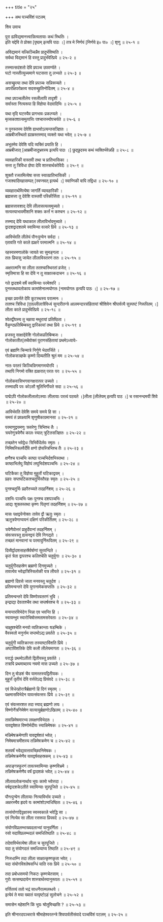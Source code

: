 +++
title = "२५"

+++
अथ पञ्चविंशं पटलम्   
    
    
शिव उवाच   
    
    
पुरा ह्यविद्यमानत्त्वान्नित्यतायाः कथं स्थितिः ।  
इति यद्देवि ते प्रोक्त [पृष्ठम् इत्यपि पाठः ।] तत्र मे निर्णयं [निर्णये इ० पा० ।] शृणु ॥ २५-१ ॥  
    
अविद्यमानं यत्किञ्चिन्नैव प्रादुर्भविष्यति ।  
सर्वथा विद्यमानं हि वस्तु प्रादुर्भवेत्प्रिये ॥ २५-२ ॥  
    
तस्मात्सदंशतो देवि प्रपञ्च उपवर्ण्यते ।  
घटो नास्तीत्युच्यमाने घटसत्ता तु लभ्यते ॥ २५-३ ॥  
    
असच्छ्रुत्या तथा देवि प्रपञ्चः सन्निरूप्यते ।  
अपरोक्षपरोक्षत्व सदसच्छ्रुतिनोदितम् ॥ २५-४ ॥  
    
तथा प्रपञ्चलीलेय रसलीलापि तादृशी ।  
सर्वास्ता नित्यरूपा हि विज्ञेया वेदवादिभिः ॥ २५-५ ॥  
    
यथा मृदि घटस्यैव प्रागभावः प्रकल्प्यते ।  
मृत्सकाशात्समुत्पत्तिः पश्चात्तस्योपचर्यते ॥ २५-६ ॥  
    
न पुनस्तस्य देवेशि ह्यभावोऽत्यन्तसञ्ज्ञितः ।  
आम्रबीजस्थितो ह्याम्रस्तस्माद् व्यक्तो यथा भवेत् ॥ २५-७ ॥  
    
अभूतमेव देवेशि यदि व्यक्तिं प्रयाति हि ।  
आम्रबीजात् [आम्रबीजादुभ्रवस्य इत्यपि पाठः ।] छुद्छुदस्य कथं व्यक्तिर्भवेन्नहि ॥ २५-८ ॥  
    
व्यावहारिकी वास्तवी तथा च प्रातिभासिका ।  
सत्ता तु त्रिविधा ज्ञेया देवि शास्त्रार्थकोविदैः ॥ २५-९ ॥  
    
शुक्तौ रजतमित्येषा सत्ता स्यात्प्रातिभासिकी ।  
गजाश्वादिमहासम्पत् [स्वप्नवत् इत्यर्थ ।] स्वाप्निकी वापि तद्विधा ॥ २५-१० ॥  
    
व्यवहारार्थमित्येषा जागर्तिं व्यावहारिकी ।  
ब्रह्मसत्ता तु देवेशि वास्तवी परिकीर्त्तिता ॥ २५-११ ॥  
    
ब्रह्मसत्तावशाद् देवि लीलासत्यत्वमुच्यते ।  
सत्यस्याभावमीशानि शक्तः कर्त्तं न कश्चन ॥ २५-१२ ॥  
    
तस्माद् देवि यथाकाल लीलाविर्भावमुच्यते ।  
द्वादशद्वादशतमे स्वामिन्या वत्सरे प्रिये ॥ २५-१३ ॥  
    
आविर्भवति लीलेयं पौनःपुन्येन सर्वदा ।  
एतावति गते काले ह्यक्षरे परमात्मनि ॥ २५-१४ ॥  
    
रहस्यरमणालोके जायते सा सुमङ्गला ।  
ततः प्रियासु जायेत लीलाविस्तरणं ततः ॥ २५-१५ ॥  
    
अक्षरात्मनि सा लीला ततश्चास्थिरतां व्रजेत् ।  
स्मृतिमात्रा हि सा देवि न तु साक्षात्कदाचन ॥ २५-१६ ॥  
    
गते द्वादशमे वर्षे स्वामिन्याः परमेश्वरि ।  
पुनस्तथावलोकाय कामांशेनात्मयोगतः [नामयोगतः इत्यपि पाठः ।] ॥ २५-१७ ॥  
    
इच्छा प्रवर्त्तते देवि कूटस्थस्य परात्मनः ।  
ततश्च त्रिविधा [एतल्लीलात्रैविध्यं सुन्दरीतन्त्रे आलमन्दारसंहितायां श्रीशिवेन श्रीपार्वत्यै सुस्पष्टं निरूपितम् ।] लीला काले प्रादुर्भवेत्प्रिये ॥ २५-१८ ॥  
    
श्वेतद्वीपस्य तु च्छाया मथुरायां प्रतिष्ठिता ।  
वैकुण्ठप्रतिबिम्बस्तु द्वारिकायां तथा प्रिये ॥ २५-१९ ॥  
    
व्रजस्तु साक्षाद्देवेशि गोलोकप्रतिबिम्बजः ।  
गोलोकातीत[तथैवोक्तं पुराणसंहितायां प्रथमेऽध्याये-   
    
एवं ब्रह्मणि चिन्मात्रे निर्गुणे भेदवर्जिते ।  
गोलोकसञ्ज्ञके कृष्णो दिव्यतीति श्रुतं मम ॥ २५-५४ ॥  
    
नातः परतरं किञ्चिन्निगमागमयोरपि ।  
तथापि निगमो वक्ति ह्यक्षरात् परतः परः ॥ २५-५५ ॥  
    
गोलोकवासिभगवानक्षरात्पर उच्यते ।  
तस्मादपि परः कोऽसौ श्रुतिभिर्गीयते सदा ॥ २५-५६ ॥  
    
पाद्मेऽपि गोलोकलीलातोऽस्याः लीलायाः परत्वं पठ्यते ।]लीला [लीलेयम् इत्यपि पाठ ।] च रसानन्दमयी शिवे ॥ २५-२० ॥  
    
आविर्भवति देवेशि समये समये हि सा ।  
समयं तं प्रवक्ष्यामि शृणुष्वैकाग्रमानसा ॥ २५-२१ ॥  
    
परमाणुद्वयमणुः त्रसरेणुः त्रिभिश्च तैः ।  
त्रयरेणुत्रयेणैव कालः स्यात् त्रुटितसञ्ज्ञितः ॥ २५-२२ ॥  
    
तच्छतेन भवेद्वेधः त्रिभिर्वेधैर्लवः स्मृतः ।  
निमिषस्त्रिलवैर्देवि क्षणो ज्ञेयस्त्रिभिश्च तैः ॥ २५-२३ ॥  
    
क्षणैश्च पञ्चभिः काष्ठा पञ्चभिर्दशभिस्तथा ।  
काष्ठाभिर्लघु विज्ञेयं लघुभिर्दशपञ्चभिः ॥ २५-२४ ॥  
    
घटिकैका तु विज्ञेया मुहूर्तो घटिकाद्वयम् ।  
प्रहरः सप्तघटिकाश्चतुर्भिस्तैरहः स्मृतः ॥ २५-२५ ॥  
    
पुनश्चतुर्भिः प्रहरैरुच्यते तदहर्निशम् ॥ २५-२६ ॥  
    
दशभिः पञ्चभिः पक्षः पुनश्च दशपञ्चभिः ।  
आद्यः शुक्लस्तथा कृष्णः पितृणां तदहर्निशम् ॥ २५-२७ ॥  
    
मासः पक्षद्वयेनोक्तः तावेव द्वौ ऋतुः स्मृतः ।  
ऋतुत्रयेणाप्ययनं दक्षिणं परिकीर्तितम् ॥ २५-२८ ॥  
    
त्रयेणैवोत्तरं प्राहुर्देवानां तदहर्निशम् ।  
संवत्सरस्तु ह्ययनद्वयं देवि निगद्यते ।  
तच्छतं मानवानां च परमायुर्निरूपितम् ॥ २५-२९ ॥  
    
दिव्यैर्द्वादशसाहस्रैर्वर्षाणां सुरवन्दिते ।  
कृतं त्रेता द्वापरश्च कलिश्चेति चतुर्युगाः ॥ २५-३० ॥  
    
चतुर्युगीसहस्रेण ब्रह्मणो दिनमुच्यते ।  
तावत्येव भवेद्रात्रिस्त्रिलोकी यत्र लीयते ॥ २५-३१ ॥  
    
ब्रह्मणो दिवसे जाता मनवस्तु चतुर्दश ।  
प्रतिमन्वन्तरे देवि युगानामेकसप्ततिः ॥ २५-३२ ॥  
    
प्रतिमन्वन्तरे देवि विष्णोरवतरणं भुवि ।  
इन्द्राद्या देवताश्चैव तथा सप्तर्षयश्च ये ॥ २५-३३ ॥  
    
मन्वन्तरविभेदेन भिन्ना एव भवन्ति हि ।  
स्वायम्भुव स्वारोचिषोत्तमतामसरेवताः ॥ २५-३४ ॥  
    
चाक्षुषश्चेति मनवो व्यतिक्रान्ताः षडम्बिके ।  
वैवस्वतो मनुर्नाम सप्तमोऽद्य प्रवर्तते ॥ २५-३५ ॥  
    
चतुर्युगी व्यतिक्रान्ता तस्याष्टाविंशति प्रिये ।  
अष्टाविंशतिके देवि कलौ लीलेयमागता ॥ २५-३६ ॥  
    
परार्द्धः प्रथमोऽतीतो द्वितीयस्तु प्रवर्तते ।  
तत्रापि प्रथमाब्दस्य नवमो मास उच्यते ॥ २५-३७ ॥  
    
दिन तु षोडशं चैव यामस्तस्यद्वितीयकः ।  
मुहूर्त्तं तृतीयं देवि वर्त्ततेऽद्य प्रियंवदे ॥ २५-३८ ॥  
    
एवं विधेरहोरात्रैर्ब्रह्मणो हि दिनं स्मृतम् ।  
पक्षमासविभेदेन यावत्संवत्सरः प्रिये ॥ २५-३९ ॥  
    
एवं संवत्सरशत तदा स्याद् ब्रह्मणो लयः ।  
विष्णोर्नेत्रनिमेषेण यात्यायुर्ब्रह्मणोऽखिलम् ॥ २५-४० ॥  
    
तावन्निमेषमारभ्य लवक्षणविभेदतः ।  
यावद्वषेशत विष्णोर्मदीयः स्यान्निमेषकः ॥ २५-४१ ॥  
    
मन्निमेषक्रमेणापि यावद्वर्षशतं भवेत् ।  
निमेषमात्रमीशस्य तन्निमेषक्रमेण च ॥ २५-४२ ॥  
    
शतवर्षं भवेद्यावत्तावच्छिवनिमेषकः ।  
तन्निमेषक्रमेणैव यावद्वर्षसहस्रकम् ॥ २५-४३ ॥  
    
अपाङ्गस्फुरणं तावत्स्वामिन्याः कृष्णविभ्रमे ।  
तन्निमेषक्रमेणैव वर्षं द्वादशकं भवेत् ॥ २५-४४ ॥  
    
लीलावलोकनार्थाय भूयः कामो भवेत्तदा ।  
वर्षद्वादशकेऽतीते स्वामिन्याः सुरपूजिते ॥ २५-४५ ॥  
    
पौनःपुन्येन लीलायाः नित्याविर्भाव उच्यते ।  
अक्षरस्यैव हृदये यः कामांशोऽप्यधिष्ठितः ॥ २५-४६ ॥  
    
तत्संयोगाद्दिदृक्षास्य स्वस्वकाले भवेद्धि सा ।  
एवं नित्येव सा लीला रसरूपा प्रियवदे ॥ २५-४७ ॥  
    
संयोगविप्रलम्भाख्यदलाभ्यां यानुवर्णिता ।  
रसो यदाविप्रलम्भदलं समधितिष्ठति ॥ २५-४८ ॥  
    
तदेवाविर्भवत्येषा लीला च सुरपूजिते ।  
यदा तु संयोगदलं समधिव्याप्य तिष्ठति ॥ २५-४९ ॥  
    
निजधाम्नि तदा लीला साक्षात्कृष्णकृता भवेत् ।  
यदा संयोगविश्लेषसन्धिं याति रसः प्रिये ॥ २५-५० ॥  
    
तदा प्रबोधसमयो निकटः कृष्णचेतसाम् ।  
गुरोः सत्सम्प्रदायेन शास्त्रार्थस्यानुरूपतः ॥ २५-५१ ॥  
    
वर्त्तितव्यं ततो भद्रं साधनैरात्मलब्धये ।  
इत्येवं ते मया ख्यातं यत्पृष्टोऽहं सुलोचने ॥ २५-५२ ॥  
    
समासेन महेशानि किं भूयः श्रोतुमिच्छसि ? ॥ २५-५३ ॥  
    
    
    
इति श्रीनारदपञ्चरात्रे श्रीमाहेश्वरतन्त्रे शिवपार्वतीसंवादे पञ्चविंशं पटलम् ॥ २५-२५ ॥  
    
    
    
    